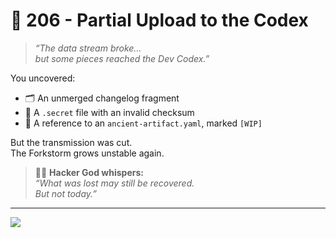 # 🧩 206 - Partial Upload to the Codex

> _“The data stream broke…  
> but some pieces reached the Dev Codex.”_

You uncovered:

- 🗂️ An unmerged changelog fragment  
- 📎 A `.secret` file with an invalid checksum  
- 📜 A reference to an `ancient-artifact.yaml`, marked `[WIP]`

But the transmission was cut.  
The Forkstorm grows unstable again.

> 🧙‍♂️ **Hacker God whispers:**  
> _“What was lost may still be recovered.  
> But not today.”_

---

<a href="../../start-game.md">
  <img src="https://img.shields.io/badge/Resume%20when%20Codex%20is%20whole-slategray?style=for-the-badge" />
</a>
